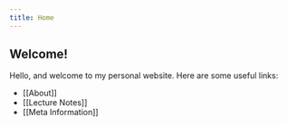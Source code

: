 ```yaml
---
title: Home
---
```

## Welcome!
Hello, and welcome to my personal website. Here are some useful links:

* [[About]]
* [[Lecture Notes]]
* [[Meta Information]]